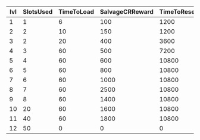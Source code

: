| lvl | SlotsUsed | TimeToLoad | SalvageCRReward | TimeToResearch | CRReward | XP   | BlueprintsGranted |
|-----|-----------|------------|-----------------|----------------|----------|------|-------------------|
| 1   | 1         | 6          | 100             | 1200           | 150      | 100  | 1                 |
| 2   | 2         | 10         | 150             | 1200           | 200      | 250  | 1                 |
| 3   | 2         | 20         | 400             | 3600           | 500      | 500  | 3                 |
| 4   | 3         | 60         | 500             | 7200           | 750      | 750  | 6                 |
| 5   | 4         | 60         | 600             | 10800          | 1000     | 1000 | 10                |
| 6   | 5         | 60         | 800             | 10800          | 1250     | 1250 | 10                |
| 7   | 6         | 60         | 1000            | 10800          | 1500     | 1500 | 10                |
| 8   | 7         | 60         | 2500            | 10800          | 2000     | 2000 | 10                |
| 9   | 8         | 60         | 1400            | 10800          | 3000     | 2500 | 10                |
| 10  | 20        | 60         | 1600            | 10800          | 4000     | 3000 | 10                |
| 11  | 40        | 60         | 1800            | 10800          | 5000     | 3500 | 10                |
| 12  | 50        | 0          | 0               | 0              | 0        | 0    | 0                 |
